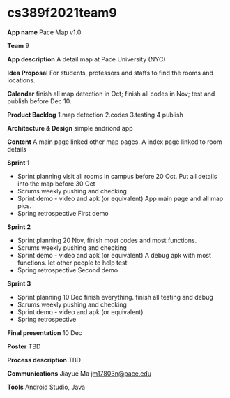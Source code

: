 # cs389f2021team9

**App name** Pace Map v1.0

**Team** 9

**App description**  A detail map at Pace University (NYC)

**Idea Proposal**    For students, professors and staffs to find the rooms and locations.

**Calendar**         finish all map detection in Oct; finish all codes in Nov; test and publish before Dec 10.

**Product Backlog**  1.map detection
                     2.codes
                     3.testing
                     4 publish

**Architecture & Design**  simple andriond app
                          

**Content**         A main page linked other map pages. 
                    A index page linked to room details    

**Sprint 1**

* Sprint planning       visit all rooms in campus before 20 Oct. Put all details into the map before 30 Oct
* Scrums                weekly pushing and checking
* Sprint demo - video and apk (or equivalent) App main page and all map pics.
* Spring retrospective  First demo

**Sprint 2**

* Sprint planning       20 Nov, finish most codes and most functions. 
* Scrums                weekly pushing and checking
* Sprint demo - video and apk (or equivalent) A debug apk with most functions. let other people to help test
* Spring retrospective  Second demo

**Sprint 3** 

* Sprint planning      10 Dec finish everything. finish all testing and debug
* Scrums               weekly pushing and checking 
* Sprint demo - video and apk (or equivalent)  
* Spring retrospective

**Final presentation** 10 Dec

**Poster**             TBD

**Process description**  TBD
                       

**Communications**     Jiayue Ma
                       jm17803n@pace.edu
                       

**Tools**             Android Studio, Java
